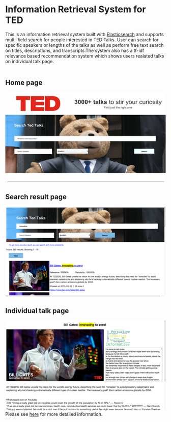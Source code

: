 # Information Retrieval System for TED
This is an information retrieval system built with [Elasticsearch](https://www.elastic.co/) and supports multi-field search for people interested in TED Talks. User can search for specific speakers or lengths of the talks as well as perform free text search on titles, descriptions, and transcripts.The system also has a tf-idf relevance based recommendation system which shows users realated talks on individual talk page.
<br/><br/>
## Home page
![](./images/img1.png) 
<br/>
## Search result page
![](./images/img2.png)
<br/>
## Individual talk page
![](./images/img3.png)
<br/>
Please see [here](https://github.com/chenky0401/IR_for_TED/blob/master/WatchaWatching_readme.pdf) for more detailed information.
